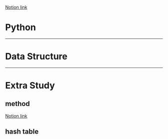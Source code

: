 [Notion link](https://www.notion.so/23-Python-Data-Structure-7f9fe741a3a648ccaaf6e0067c8ea4f5)

# Python
---
# Data Structure
---
# Extra Study
## method
[Notion link](https://www.notion.so/70411aad27e64c6498765c671fd6ca21)
## hash table